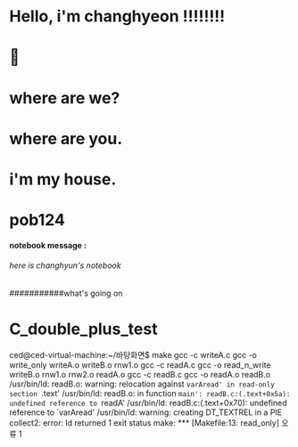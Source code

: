 

Hello, i'm changhyeon !!!!!!!!
=======
:pray:
=======
where are we?
=======
where are you.
=======
i'm my house.
=======

# pob124

#### notebook message :
###### here is changhyun's notebook

###########what's going on

# C_double_plus_test

ced@ced-virtual-machine:~/바탕화면$ make
gcc -c writeA.c
gcc -o write_only writeA.o writeB.o rnw1.o
gcc -c readA.c
gcc -o read_n_write writeB.o rnw1.o rnw2.o readA.o
gcc -c readB.c
gcc -o readA.o readB.o
/usr/bin/ld: readB.o: warning: relocation against `varAread' in read-only section `.text'
/usr/bin/ld: readB.o: in function `main':
readB.c:(.text+0x5a): undefined reference to `readA'
/usr/bin/ld: readB.c:(.text+0x70): undefined reference to `varAread'
/usr/bin/ld: warning: creating DT_TEXTREL in a PIE
collect2: error: ld returned 1 exit status
make: *** [Makefile:13: read_only] 오류 1
